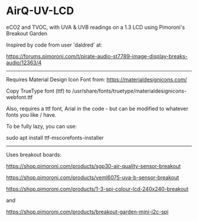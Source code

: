 # AirQ-UV-LCD
eCO2 and TVOC, with UVA &amp; UVB readings on a 1.3 LCD using Pimoroni's Breakout Garden

Inspired by code from user 'daldred' at:

https://forums.pimoroni.com/t/pirate-audio-st7789-image-display-breaks-audio/12363/4

---

Requires Material Design Icon Font from: https://materialdesignicons.com/

Copy TrueType font (ttf) to /usr/share/fonts/truetype/materialdesignicons-webfont.ttf

Also, requires a ttf font, Arial in the code - but can be modified to whatever fonts you like / have.

To be fully lazy, you can use:

sudo apt install ttf-mscorefonts-installer

---

Uses breakout boards:

https://shop.pimoroni.com/products/sgp30-air-quality-sensor-breakout

https://shop.pimoroni.com/products/veml6075-uva-b-sensor-breakout

https://shop.pimoroni.com/products/1-3-spi-colour-lcd-240x240-breakout

and

https://shop.pimoroni.com/products/breakout-garden-mini-i2c-spi






